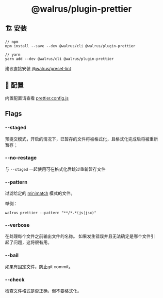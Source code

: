 <h1 align="center">
  @walrus/plugin-prettier
</h1>

## 🏗 安装

```
// npm
npm install --save --dev @walrus/cli @walrus/plugin-prettier

// yarn
yarn add --dev @walrus/cli @walrus/plugin-prettier
```

建议直接安装 [@walrus/preset-lint](https://github.com/walrusjs/plugins/tree/master/packages/preset-lint)

## 📝 配置

内置配置请查看 [prettier.config.js](https://github.com/walrusjs/plugins/blob/master/packages/plugin-prettier/src/prettier.config.js)

## Flags

### --staged 

预提交模式，开启的情况下，已暂存的文件将被格式化，且格式化完成后将被重新暂存；

### --no-restage

与 `--staged` 一起使用可在格式化后跳过重新暂存文件

### --pattern

过滤给定的 [minimatch](https://github.com/isaacs/minimatch) 模式的文件。

举例：

```
walrus prettier --pattern "**/*.*(js|jsx)"
```

### --verbose

在处理每个文件之前输出文件的名称。 如果发生错误并且无法确定是哪个文件引起了问题，这将很有用。

### --bail

如果有固定文件，防止git commit。

### --check

检查文件格式是否正确，但不要格式化。

